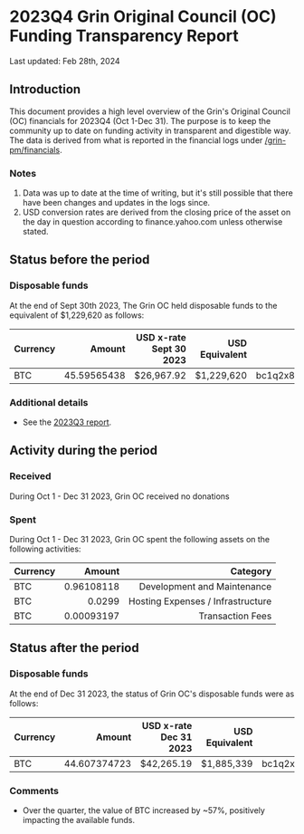 # 2023Q4 Grin Original Council (OC) Funding Transparency Report

Last updated: Feb 28th, 2024

## Introduction
This document provides a high level overview of the Grin's Original Council (OC) financials for 2023Q4 (Oct 1-Dec 31). The purpose is to keep the community up to date on funding activity in transparent and digestible way. The data is derived from what is reported in the financial logs under [/grin-pm/financials](https://github.com/mimblewimble/grin-pm/tree/master/financials).

### Notes

1. Data was up to date at the time of writing, but it's still possible that there have been changes and updates in the logs since.
2. USD conversion rates are derived from the closing price of the asset on the day in question according to finance.yahoo.com unless otherwise stated. 

## Status before the period

### Disposable funds

At the end of Sept 30th 2023, The Grin OC held disposable funds to the equivalent of $1,229,620 as follows:

Currency | Amount | USD x-rate Sept 30 2023 | USD Equivalent | Wallet address(es)
|---|---:|---:|---:|---|
BTC | 45.59565438 | $26,967.92 | $1,229,620 | bc1q2x8gu8n85ylur5j83yflhpg5hf80nhnyem98k2pld46lf4czhmgsxq8wlu


### Additional details
* See the [2023Q3 report](funding_transparency_2023Q3.md).

## Activity during the period

### Received

During Oct 1 - Dec 31 2023, Grin OC received no donations

### Spent

During Oct 1 - Dec 31 2023, Grin OC spent the following assets on the following activities:

Currency | Amount | Category
|---|---:|---:|
BTC|0.96108118|Development and Maintenance|
BTC|0.0299|Hosting Expenses / Infrastructure|
BTC|0.00093197|Transaction Fees|
  
## Status after the period

### Disposable funds

At the end of Dec 31 2023, the status of Grin OC's disposable funds were as follows:

Currency | Amount | USD x-rate Dec 31 2023 | USD Equivalent | Wallet address(es)
|---|---:|---:|---:|---|
BTC | 44.607374723 | $42,265.19 | $1,885,339 | bc1q2x8gu8n85ylur5j83yflhpg5hf80nhnyem98k2pld46lf4czhmgsxq8wlu

### Comments
* Over the quarter, the value of BTC increased by ~57%, positively impacting the available funds.